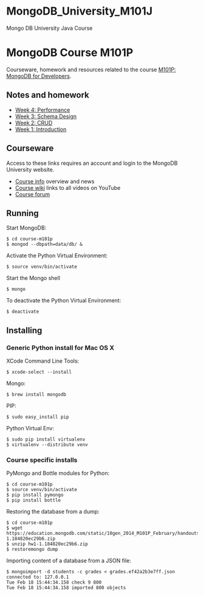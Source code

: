 # MongoDB_University_M101J
Mongo DB University Java Course

# MongoDB Course M101P

Courseware, homework and resources related to the course [M101P: MongoDB for Developers](https://education.mongodb.com/courses/10gen/M101P/2014_February/info).

## Notes and homework

* [Week 4: Performance](week4-performance.md)
* [Week 3: Schema Design](week3-schema.md)
* [Week 2: CRUD](week2-crud.md)
* [Week 1: Introduction](week1-introduction.md)

## Courseware

Access to these links requires an account and login to the MongoDB University website.

* [Course info](https://education.mongodb.com/courses/10gen/M101P/2014_February/info) overview and news
* [Course wiki](https://education.mongodb.com/courses/10gen/M101P/2014_February/wiki/M101P-Feb-2014/) links to all videos on YouTube
* [Course forum](https://education.10gen.com/courses/10gen/M101P/2014_February/discussion/forum) 

## Running

Start MongoDB:

    $ cd course-m101p
    $ mongod --dbpath=data/db/ &

Activate the Python Virtual Environment:

    $ source venv/bin/activate

Start the Mongo shell

    $ mongo

To deactivate the Python Virtual Environment:

    $ deactivate

## Installing

### Generic Python install for Mac OS X

XCode Command Line Tools:

    $ xcode-select --install

Mongo:

    $ brew install mongodb

PIP:

    $ sudo easy_install pip

Python Virtual Env:

    $ sudo pip install virtualenv
    $ virtualenv --distribute venv

### Course specific installs

PyMongo and Bottle modules for Python:

    $ cd course-m101p
    $ source venv/bin/activate
    $ pip install pymongo
    $ pip install bottle

Restoring the database from a dump:

    $ cd course-m101p
    $ wget https://education.mongodb.com/static/10gen_2014_M101P_February/handouts/hw1-1.184820ec29b6.zip
    $ unzip hw1-1.184820ec29b6.zip
    $ restoremongo dump

Importing content of a database from a JSON file:

    $ mongoimport -d students -c grades < grades.ef42a2b3e7ff.json
    connected to: 127.0.0.1
    Tue Feb 18 15:44:34.158 check 9 800
    Tue Feb 18 15:44:34.158 imported 800 objects
